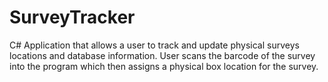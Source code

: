 # SurveyTracker
C# Application that allows a user to track and update physical surveys locations and database information.
User scans the barcode of the survey into the program which then assigns a physical box location for the survey.
